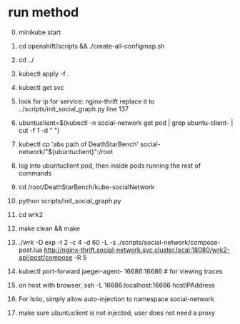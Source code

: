 # run method

0. minikube start
1. cd openshift/scripts && ./create-all-configmap.sh
2. cd ../
3. kubectl apply -f .
4. kubectl get svc
5. look for ip for service: nginx-thrift replace it to ../scripts/init\_social\_graph.py line 137
6. ubuntuclient=$(kubectl -n social-network get pod | grep ubuntu-client- | cut -f 1 -d " ")
7. kubectl cp 'abs path of DeathStarBench' social-network/"${ubuntuclient}":/root
8. log into ubuntuclient pod, then inside pods running the rest of commands
9. cd /root/DeathStarBench/kube-socialNetwork
10. python scripts/init\_social\_graph.py
11. cd wrk2
12. make clean && make
13. ./wrk -D exp -t 2 -c 4 -d 60 -L -s ./scripts/social-network/compose-post.lua http://nginx-thrift.social-network.svc.cluster.local:18080/wrk2-api/post/compose -R 5
14. kubectl port-forward jaeger-agent-<pod id> 16686:16686 # for viewing traces
15. on host with browser, ssh -L 16686:localhost:16686 hostIPAddress	
  
16. For Istio, simply allow auto-injection to namespace social-network
17. make sure ubuntuclient is not injected, user does not need a proxy
